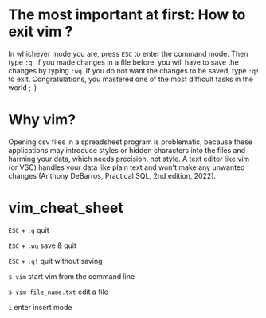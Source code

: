 # The most important at first: How to exit vim ?

In whichever mode you are, press `ESC` to enter the command mode. Then type `:q`. If you made changes in a file before, you will have to save the changes by typing `:wq`. If you do not want the changes to be saved, type `:q!` to exit. Congratulations, you mastered one of the most difficult tasks in the world ;-)

# Why vim?

Opening csv files in a spreadsheet program is problematic, because these applications may introduce styles or hidden characters into the files and harming your data, which needs precision, not style. A text editor like vim (or VSC) handles your data like plain text and won't make any unwanted changes (Anthony DeBarros, Practical SQL, 2nd edition, 2022).

# vim_cheat_sheet

`ESC` + `:q` quit

`ESC` + `:wq` save & quit

`ESC` + `:q!` quit without saving

`$ vim` start vim from the command line

`$ vim file_name.txt` edit a file

`i` enter insert mode

